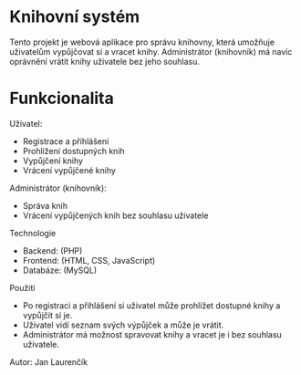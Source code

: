 # Knihovní systém

Tento projekt je webová aplikace pro správu knihovny, která umožňuje uživatelům vypůjčovat si a vracet knihy. Administrátor (knihovník) má navíc oprávnění vrátit knihy uživatele bez jeho souhlasu.

# Funkcionalita

Uživatel:

- Registrace a přihlášení
- Prohlížení dostupných knih
- Vypůjčení knihy
- Vrácení vypůjčené knihy

Administrátor (knihovník):

- Správa knih
- Vrácení vypůjčených knih bez souhlasu uživatele

Technologie

- Backend: (PHP)
- Frontend: (HTML, CSS, JavaScript)
- Databáze: (MySQL)

Použití

- Po registraci a přihlášení si uživatel může prohlížet dostupné knihy a vypůjčit si je.
- Uživatel vidí seznam svých výpůjček a může je vrátit.
- Administrátor má možnost spravovat knihy a vracet je i bez souhlasu uživatele.

Autor: Jan Laurenčík

